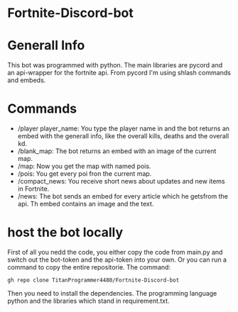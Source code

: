 # Fortnite-Discord-bot

# Generall Info
This bot was programmed with python. The main libraries are pycord and an api-wrapper for the fortnite api. From pycord I'm using shlash commands and embeds.

# Commands
- /player player_name: You type the player name in and the bot returns an embed with the generall info, like the overall kills, deaths and the overall kd.
- /blank_map: The bot returns an embed with an image of the current map.
- /map: Now you get the map with named pois.
- /pois: You get every poi fron the current map.
- /compact_news: You receive short news about updates and new items in Fortnite.
- /news: The bot sends an embed for every article which he getsfrom the api. Th embed contains an image and the text.

# host the bot locally
First of all you nedd the code, you either copy the code from main.py and switch out the bot-token and the api-token into your own.
Or you can run a command to copy the entire repositorie.
The command:
```
gh repo clone TitanProgrammer4480/Fortnite-Discord-bot
```
Then you need to install the dependencies. The programming language python and the libraries which stand in requirement.txt.
